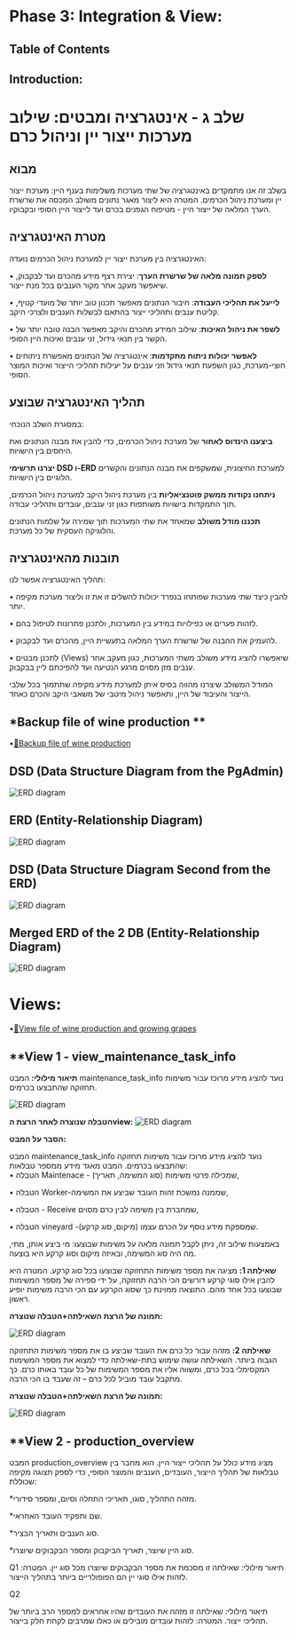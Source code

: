 # Phase 3: Integration & View: 

## Table of Contents  





## Introduction:  
# שלב ג - אינטגרציה ומבטים: שילוב מערכות ייצור יין וניהול כרם

## מבוא

בשלב זה אנו מתמקדים באינטגרציה של שתי מערכות משלימות בענף היין: מערכת ייצור יין ומערכת ניהול הכרמים. המטרה היא ליצור מאגר נתונים משולב המכסה את שרשרת הערך המלאה של ייצור היין - מטיפוח הגפנים בכרם ועד לייצור היין הסופי ובקבוקיו.

## מטרת האינטגרציה

האינטגרציה בין מערכת ייצור יין למערכת ניהול הכרמים נועדה:

• **לספק תמונה מלאה של שרשרת הערך**: יצירת רצף מידע מהכרם ועד לבקבוק, שיאפשר מעקב אחר מקור הענבים בכל מנת ייצור.

• **לייעל את תהליכי העבודה**: חיבור הנתונים מאפשר תכנון טוב יותר של מועדי קטיף, קליטת ענבים ותהליכי ייצור בהתאם לבשלות הענבים ולצרכי היקב.

• **לשפר את ניהול האיכות**: שילוב המידע מהכרם והיקב מאפשר הבנה טובה יותר של הקשר בין תנאי גידול, זני ענבים ואיכות היין הסופי.

• **לאפשר יכולות ניתוח מתקדמות**: אינטגרציה של הנתונים מאפשרת ניתוחים חוצי-מערכת, כגון השפעת תנאי גידול וזני ענבים על יעילות תהליכי הייצור ואיכות המוצר הסופי.

## תהליך האינטגרציה שבוצע

במסגרת השלב הנוכחי:

**ביצענו הינדוס לאחור** של מערכת ניהול הכרמים, כדי להבין את מבנה הנתונים ואת היחסים בין הישויות.

 **יצרנו תרשימי DSD ו-ERD** למערכת החיצונית, שמשקפים את מבנה הנתונים והקשרים הלוגיים בין הישויות.

 **ניתחנו נקודות ממשק פוטנציאליות** בין מערכת ניהול היקב למערכת ניהול הכרמים, תוך התמקדות בישויות משותפות כגון זני ענבים, עובדים ותהליכי עבודה.

 **תכננו מודל משולב** שמאחד את שתי המערכות תוך שמירה על שלמות הנתונים והלוגיקה העסקית של כל מערכת.

## תובנות מהאינטגרציה

תהליך האינטגרציה אפשר לנו:

• להבין כיצד שתי מערכות שפותחו בנפרד יכולות להשלים זו את זו וליצור מערכת מקיפה יותר.

• לזהות פערים או כפילויות במידע בין המערכות, ולתכנן פתרונות לטיפול בהם.

• להעמיק את ההבנה של שרשרת הערך המלאה בתעשיית היין, מהכרם ועד לבקבוק.

• לתכנן מבטים (Views) שיאפשרו להציג מידע משולב משתי המערכות, כגון מעקב אחר ענבים מזן מסוים מרגע הנטיעה ועד להפיכתם ליין בבקבוק.

המודל המשולב שיצרנו מהווה בסיס איתן למערכת מידע מקיפה שתתמוך בכל שלבי הייצור והעיבוד של היין, ותאפשר ניהול מיטבי של משאבי היקב והכרם כאחד.   

## *Backup file of wine production **

 •[📜Backup file of wine production ](Backup_22042025%20(1).backup)  
 
## **DSD (Data Structure Diagram from the PgAdmin)**  

![ERD diagram](https://github.com/shirelsan/ViticultureDB/blob/main/Phrase3/DSDfromthepgadmin.png?raw=true)  

## **ERD (Entity-Relationship Diagram)** 

![ERD diagram](https://github.com/shirelsan/ViticultureDB/blob/main/Phrase3/ERDfromtheDSDfromthepgadmin.png?raw=true)  

## **DSD (Data Structure Diagram Second from the ERD)**  

![ERD diagram](https://github.com/shirelsan/ViticultureDB/blob/main/Phrase3/DSDfromtheERD.png?raw=true)   

## **Merged ERD of the 2 DB (Entity-Relationship Diagram)** 

![ERD diagram](https://github.com/shirelsan/ViticultureDB/blob/main/Phrase3/ERDproductiomwineandgrowinggrapes.png?raw=true) 














# Views:  

 •[📜View file of wine production and growing grapes](view/Views.sql)  

## **View 1 - view_maintenance_task_info
**תיאור מילולי:**
המבט maintenance_task_info נועד להציג מידע מרוכז עבור משימות תחזוקה שהתבצעו בכרמים.

![ERD diagram](https://github.com/shirelsan/ViticultureDB/blob/main/Phrase3/view/Q1-V1.png?raw=true) 

**הטבלה שנוצרה לאחר הרצת הview:**
![ERD diagram](https://github.com/shirelsan/ViticultureDB/blob/main/Phrase3/view/Q1-V1-2.png?raw=true) 


**הסבר על המבט:**   

המבט maintenance_task_info נועד להציג מידע מרוכז עבור משימות תחזוקה שהתבצעו בכרמים.
המבט מאגד מידע ממספר טבלאות:  
•	הטבלה  Maintenace - שמכילה פרטי משימות (סוג המשימה, תאריך),

•	הטבלה  Worker-שממנה נמשכת זהות העובד שביצע את המשימה,

•	הטבלה - Receive שמחברת בין משימה לבין כרם מסוים,

•	הטבלה vineyard  -שמספקת מידע נוסף על הכרם עצמו (מיקום, סוג קרקע).

באמצעות שילוב זה, ניתן לקבל תמונה מלאה על משימות שבוצעו:
מי ביצע אותן, מתי, מה היה סוג המשימה, ובאיזה מיקום וסוג קרקע היא בוצעה.

**שאילתה 1:** מציגה את מספר משימות התחזוקה שבוצעו בכל סוג קרקע.
המטרה היא להבין אילו סוגי קרקע דורשים הכי הרבה תחזוקה, על ידי ספירה של מספר המשימות שבוצעו בכל אחד מהם.
התוצאה ממוינת כך שסוג הקרקע עם הכי הרבה משימות יופיע ראשון.

**תמונה של הרצת השאילתה+הטבלה שנוצרה:**

![ERD diagram](https://github.com/shirelsan/ViticultureDB/blob/main/Phrase3/view/Q1-V1-3.png?raw=true) 


**שאילתה 2:** מזהה עבור כל כרם את העובד שביצע בו את מספר משימות התחזוקה הגבוה ביותר.
השאילתה עושה שימוש בתת-שאילתה כדי למצוא את מספר המשימות המקסימלי בכל כרם, ומשווה אליו את מספר המשימות של כל עובד באותו כרם.
כך מתקבל עובד מוביל לכל כרם – זה שעבד בו הכי הרבה.

**תמונה של הרצת השאילתה+הטבלה שנוצרה:**

![ERD diagram](https://github.com/shirelsan/ViticultureDB/blob/main/Phrase3/view/Q2-V1-2.png?raw=true) 


## **View 2 - production_overview
המבט production_overview מציג מידע כולל על תהליכי ייצור היין.
הוא מחבר בין טבלאות של תהליך הייצור, העובדים, הענבים והמוצר הסופי, כדי לספק תצוגה מקיפה שכוללת:

 *מזהה התהליך, סוגו, תאריכי התחלה וסיום, ומספר סידורי.

 *שם ותפקיד העובד האחראי.
  
 *סוג הענבים ותאריך הבציר. 

 *סוג היין שיוצר, תאריך הביקבוק ומספר הבקבוקים שיוצרו. 

 
Q1
תיאור מילולי:
שאילתה זו מסכמת את מספר הבקבוקים שיוצרו מכל סוג יין.
המטרה: לזהות אילו סוגי יין הם הפופולריים ביותר בתהליך הייצור.


Q2

תיאור מילולי:
שאילתה זו מזהה את העובדים שהיו אחראים למספר הרב ביותר של תהליכי ייצור.
המטרה: לזהות עובדים מובילים או כאלו שמרבים לקחת חלק בייצור.

